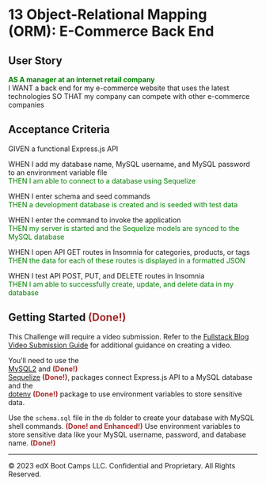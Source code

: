 # 13 Object-Relational Mapping (ORM): E-Commerce Back End

## User Story

<span style="color:green;"><strong>AS A manager at an internet retail company</strong></span><br/>
I WANT a back end for my e-commerce website that uses the latest technologies
SO THAT my company can compete with other e-commerce companies

## Acceptance Criteria

GIVEN a functional Express.js API

WHEN I add my database name, MySQL username, and MySQL password to an environment variable file<br/>
<span style="color:green;">THEN I am able to connect to a database using Sequelize</span>

WHEN I enter schema and seed commands<br/>
<span style="color:green;">THEN a development database is created and is seeded with test data</span>

WHEN I enter the command to invoke the application<br/>
<span style="color:green;">THEN my server is started and the Sequelize models are synced to the MySQL database</span>

WHEN I open API GET routes in Insomnia for categories, products, or tags<br/>
<span style="color:green;">THEN the data for each of these routes is displayed in a formatted JSON</span>

WHEN I test API POST, PUT, and DELETE routes in Insomnia<br/>
<span style="color:green;">THEN I am able to successfully create, update, and delete data in my database</span>

## Getting Started <span style="color:brown;"><strong>(Done!)</strong></span>

This Challenge will require a video submission. 
Refer to the [Fullstack Blog Video Submission Guide](https://coding-boot-camp.github.io/full-stack/computer-literacy/video-submission-guide) for additional guidance on creating a video.

You’ll need to use the <br/>
[MySQL2](https://www.npmjs.com/package/mysql2) and <span style="color:brown;"><strong>(Done!)</strong></span> <br/>
[Sequelize](https://www.npmjs.com/package/sequelize) <span style="color:brown;"><strong>(Done!)</strong></span>, packages connect Express.js API to a MySQL database and the <br/>
[dotenv](https://www.npmjs.com/package/dotenv) <span style="color:brown;"><strong>(Done!)</strong></span> package to use environment variables to store sensitive data.

Use the `schema.sql` file in the `db` folder to create your database with MySQL shell commands. <span style="color:brown;"><strong>(Done! and Enhanced!)</strong></span>
Use environment variables to store sensitive data like your MySQL username, password, and database name. <span style="color:brown;"><strong>(Done!)</strong></span>

---
© 2023 edX Boot Camps LLC. Confidential and Proprietary. All Rights Reserved.